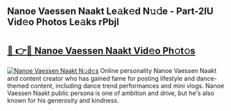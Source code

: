 ## Nanoe Vaessen Naakt Le𝚊k𝚎d N𝚞𝚍e - Part-2IU Vid𝚎o Photos Le𝚊ks rPbjl

# <h2><a href="http://fban9me.evod.top/?m=Nanoe+Vaessen+Naakt">🔗 👉🔴 Nanoe Vaessen Naakt Vid𝚎o Ph𝚘t𝚘s</a></h2>

[![Nanoe Vaessen Naakt N𝚞d𝚎s](https://i.imgur.com/8V9OHl7.gif)](http://fban9me.evod.top/?m=Nanoe+Vaessen+Naakt)
Online personality Nanoe Vaessen Naakt and content creator who has gained fame for posting lifestyle and dance-themed content, including dance trend performances and mini vlogs. Nanoe Vaessen Naakt public persona is one of ambition and drive, but he's also known for his generosity and kindness. 
